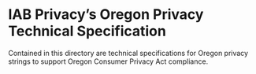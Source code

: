 # IAB Privacy’s Oregon Privacy Technical Specification


 
Contained in this directory are technical specifications for Oregon privacy strings to support Oregon Consumer Privacy Act compliance. 
